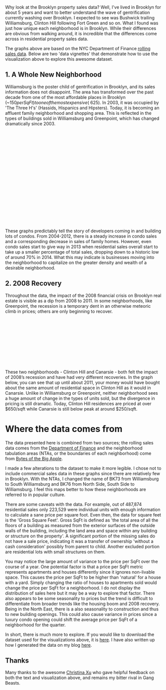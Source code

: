 Why look at the Brooklyn property sales data? Well, I've lived in Brooklyn for about 5 years and want to better understand the wave of gentrification currently washing over Brooklyn. I expected to see was Bushwick trailing Williamsburg, Clinton Hill following Fort Green and so on. What I found was just how unique each neighborhood is in Brooklyn. While their differences are obvious from walking around, it is incredible that the differences come across in residential property sales data.

The graphs above are based on the NYC Department of Finance [rolling sales data](http://www.nyc.gov/html/dof/html/property/rolling_sales_data.shtml). Below are two 'data vignettes' that demonstrate how to use the visualization above to explore this awesome dataset.

## 1. A Whole New Neighborhood

Williamsburg is the poster child of gentrification in Brooklyn, and its sales information does not disappoint. The area has transformed over the past decade from one of the most affordable places in Brooklyn (~$150 per SqFt) to one of the most expensive (~$625). In 2003, it was occupied by 'The Three H's' (Hassids, Hispanics and Hipsters). Today, it is becoming an affluent family neighborhood and shopping area. This is reflected in the types of buildings sold in Williamsburg and Greenpoint, which has changed dramatically since 2003.

<div class="svg-container">
<svg id="williamsburg-building-class" class="stacked-area-chart svg-building-class" />
<svg id="greenpoint-building-class" class="stacked-area-chart svg-building-class" />
</div>

These graphs predictably tell the story of developers coming in and building lots of condos. From 2004-2012, there is a steady increase in condo sales and a corresponding decrease in sales of family homes. However, even condo sales start to give way in 2013 when residential sales overall start to take up a smaller percentage of total sales, dropping down to a historic low of around 70% in 2014. What this may indicate is businesses moving into the neighborhood to capitalize on the greater density and wealth of a desirable neighborhood.

## 2. 2008 Recovery

Throughout the data, the impact of the 2008 financial crisis on Brooklyn real estate is visible as a dip from 2008 to 2011. In some neighborhoods, like Greenpoint, the recession is a temporary dent in an otherwise meteoric climb in prices; others are only beginning to recover.

<div class="svg-container third-width">
<svg id="clinton-price" class="svg-line-graph third-width" />
</div>

These two neighborhoods - Clinton Hill and Canarsie - both felt the impact of 2008’s recession and have had very different recoveries. In the graph below, you can see that up until about 2011, your money would have bought about the same amount of residential space in Clinton Hill as it would in Canarsie. Unlike in Williamsburg or Greenpoint, neither neighborhood sees a huge amount of change in the types of units sold, but the divergence in pricing is still dramatic. Today, Clinton Hill residences are priced at over $650/sqft while Canarsie is still below peak at around $250/sqft.

# Where the data comes from

The data presented here is combined from two sources; the rolling sales data comes from the [Department of Finance](http://www.nyc.gov/html/dof/html/property/rolling_sales_data.shtml) and the neighborhood tabulation areas (NTAs, or the boundaries of each neighborhood) come from [Bytes of the Big Apple](http://www.nyc.gov/html/dcp/html/bytes/dwn_nynta.shtml).

I made a few alterations to the dataset to make it more legible. I chose not to include commercial sales data in these graphs since there are relatively few in Brooklyn. With the NTAs, I changed the name of BK73 from Williamsburg to South Williamsburg and BK76 from North Side, South Side to Williamsburg. I feel this maps better to how these neighborhoods are referred to in popular culture.

There are some caveats with the data. For example, out of 487,874 residential sales only 223,529 were individual units with enough information to calculate a sane price per square foot. Even then, the data for square feet is the 'Gross Square Feet'. Gross SqFt is defined as 'the total area of all the floors of a building as measured from the exterior surfaces of the outside walls of the building, including the land area and space within any building or structure on the property'. A significant portion of the missing sales do not have a sale price, indicating it was a transfer of ownership 'without a cash consideration' possibly from parent to child. Another excluded portion are residential lots with small structures on them.

You may notice the large amount of variance to the price per SqFt over the course of a year. One potential factor is that a price per SqFt metric represents apartments and houses differently since it ignores non-livable space. This causes the price per SqFt to be higher than 'natural' for a house with a yard. Simply changing the ratio of houses to apartments sold would change the price per SqFt for a neighborhood. I do not display the distribution of sales here but it may be a way to explore that factor. There also appears to be some seasonality to prices but the trend is difficult to differentiate from broader trends like the housing boom and 2008 recovery. Being in the North East, there is a also seasonality to construction and thus to new building openings. This could also cause variance in prices since a luxury condo opening could shift the average price per SqFt of a neighborhood for the quarter.

In short, there is much more to explore. If you would like to download the dataset used for the visualizations
above, it is [here](https://s3.amazonaws.com/vislet-production/data/brooklyn-sales.json). I have also written up how I generated the data on my blog [here](http://www.zamiang.com/posts/post/2015/01/15/apartment-sales/).

## Thanks

Many thanks to the awesome [Christina Xu](https://twitter.com/xuhulk) who gave helpful feedback on both the text and visualization above, and remains my bitter rival in Gang Beasts.

